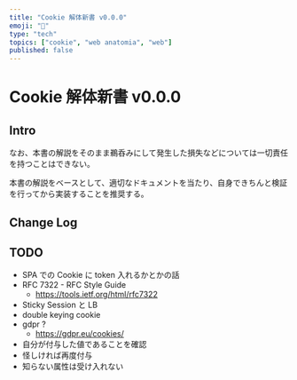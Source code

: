 ```yaml
---
title: "Cookie 解体新書 v0.0.0"
emoji: "📝"
type: "tech"
topics: ["cookie", "web anatomia", "web"]
published: false
---
```


# Cookie 解体新書 v0.0.0


## Intro

なお、本書の解説をそのまま鵜呑みにして発生した損失などについては一切責任を持つことはできない。

本書の解説をベースとして、適切なドキュメントを当たり、自身できちんと検証を行ってから実装することを推奨する。


## Change Log


## TODO

- SPA での Cookie に token 入れるかとかの話
- RFC 7322 - RFC Style Guide
  - https://tools.ietf.org/html/rfc7322
- Sticky Session と LB
- double keying cookie
- gdpr ?
  - https://gdpr.eu/cookies/
- 自分が付与した値であることを確認
- 怪しければ再度付与
- 知らない属性は受け入れない
